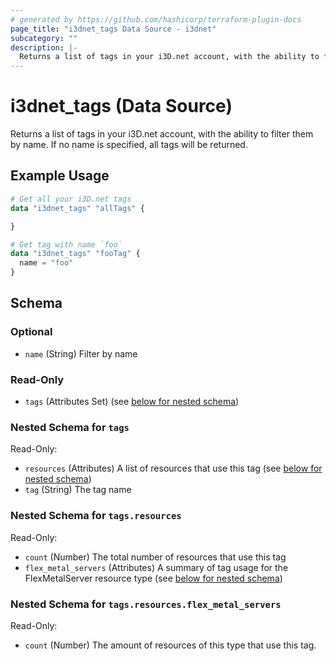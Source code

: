 ```yaml
---
# generated by https://github.com/hashicorp/terraform-plugin-docs
page_title: "i3dnet_tags Data Source - i3dnet"
subcategory: ""
description: |-
  Returns a list of tags in your i3D.net account, with the ability to filter them by name. If no name is specified, all tags will be returned.
---
```


# i3dnet_tags (Data Source)

Returns a list of tags in your i3D.net account, with the ability to filter them by name. If no name is specified, all tags will be returned.

## Example Usage

```terraform
# Get all your i3D.net tags
data "i3dnet_tags" "allTags" {

}

# Get tag with name `foo`
data "i3dnet_tags" "fooTag" {
  name = "foo"
}
```

<!-- schema generated by tfplugindocs -->
## Schema

### Optional

- `name` (String) Filter by name

### Read-Only

- `tags` (Attributes Set) (see [below for nested schema](#nestedatt--tags))

<a id="nestedatt--tags"></a>
### Nested Schema for `tags`

Read-Only:

- `resources` (Attributes) A list of resources that use this tag (see [below for nested schema](#nestedatt--tags--resources))
- `tag` (String) The tag name

<a id="nestedatt--tags--resources"></a>
### Nested Schema for `tags.resources`

Read-Only:

- `count` (Number) The total number of resources that use this tag
- `flex_metal_servers` (Attributes) A summary of tag usage for the FlexMetalServer resource type (see [below for nested schema](#nestedatt--tags--resources--flex_metal_servers))

<a id="nestedatt--tags--resources--flex_metal_servers"></a>
### Nested Schema for `tags.resources.flex_metal_servers`

Read-Only:

- `count` (Number) The amount of resources of this type that use this tag.

